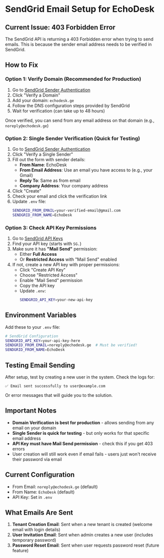 # SendGrid Email Setup for EchoDesk

## Current Issue: 403 Forbidden Error

The SendGrid API is returning a 403 Forbidden error when trying to send emails. This is because the sender email address needs to be verified in SendGrid.

## How to Fix

### Option 1: Verify Domain (Recommended for Production)

1. Go to [SendGrid Sender Authentication](https://app.sendgrid.com/settings/sender_auth)
2. Click "Verify a Domain"
3. Add your domain: `echodesk.ge`
4. Follow the DNS configuration steps provided by SendGrid
5. Wait for verification (can take up to 48 hours)

Once verified, you can send from any email address on that domain (e.g., `noreply@echodesk.ge`)

### Option 2: Single Sender Verification (Quick for Testing)

1. Go to [SendGrid Sender Authentication](https://app.sendgrid.com/settings/sender_auth)
2. Click "Verify a Single Sender"
3. Fill out the form with sender details:
   - **From Name**: EchoDesk
   - **From Email Address**: Use an email you have access to (e.g., your Gmail)
   - **Reply To**: Same as from email
   - **Company Address**: Your company address
4. Click "Create"
5. Check your email and click the verification link
6. Update `.env` file:
   ```bash
   SENDGRID_FROM_EMAIL=your-verified-email@gmail.com
   SENDGRID_FROM_NAME=EchoDesk
   ```

### Option 3: Check API Key Permissions

1. Go to [SendGrid API Keys](https://app.sendgrid.com/settings/api_keys)
2. Find your API key (starts with `SG.`)
3. Make sure it has **"Mail Send"** permission:
   - Either **Full Access**
   - Or **Restricted Access** with "Mail Send" enabled
4. If not, create a new API key with proper permissions:
   - Click "Create API Key"
   - Choose "Restricted Access"
   - Enable "Mail Send" permission
   - Copy the API key
   - Update `.env`:
     ```bash
     SENDGRID_API_KEY=your-new-api-key
     ```

## Environment Variables

Add these to your `.env` file:

```bash
# SendGrid Configuration
SENDGRID_API_KEY=your-api-key-here
SENDGRID_FROM_EMAIL=noreply@echodesk.ge  # Must be verified!
SENDGRID_FROM_NAME=EchoDesk
```

## Testing Email Sending

After setup, test by creating a new user in the system. Check the logs for:

```
✅ Email sent successfully to user@example.com
```

Or error messages that will guide you to the solution.

## Important Notes

- **Domain Verification is best for production** - allows sending from any email on your domain
- **Single Sender is quick for testing** - but only works for that specific email address
- **API Key must have Mail Send permission** - check this if you get 403 errors
- User creation will still work even if email fails - users just won't receive their password via email

## Current Configuration

- From Email: `noreply@echodesk.ge` (default)
- From Name: `EchoDesk` (default)
- API Key: Set in `.env`

## What Emails Are Sent

1. **Tenant Creation Email**: Sent when a new tenant is created (welcome email with login details)
2. **User Invitation Email**: Sent when admin creates a new user (includes temporary password)
3. **Password Reset Email**: Sent when user requests password reset (future feature)
